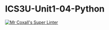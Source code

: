 # ICS3U-Unit1-04-Python

[![Mr Coxall's Super Linter](https://github.com/lucas-debruyn/ICS3U-Unit1-02-Python/workflows/Mr%20Coxall's%20Super%20Linter/badge.svg)](https://github.com/lucas-debruyn/ICS3U-Unit1-02-Python/actions/)

